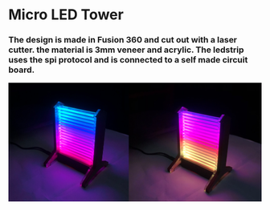 # Micro LED Tower
### The design is made in Fusion 360 and cut out with a laser cutter. the material is 3mm veneer and acrylic. The ledstrip uses the spi protocol and is connected to a self made circuit board.
<p align="center">
  <img width="900" src="https://github.com/torbrodtkorb/micro-led-tower/blob/master/graphics/micro_led_tower.png">
</p>
